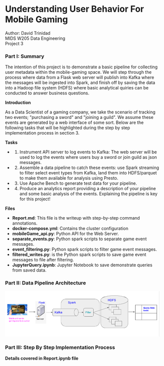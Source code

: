 # Understanding User Behavior For Mobile Gaming

Author: David Trinidad  
MIDS W205 Data Engineering  
Project 3  


### Part I: Summary

The intention of this project is to demonstrate a basic pipeline for collecting user metadata within the mobile-gaming space. We will step through the process where data from a Flask web server will publish into Kafka where the messages will be ingested into Spark, and finish off by saving the data into a Hadoop file system (HDFS) where basic analytical quiries can be conducted to answer business questions. 

**Introduction**

As a Data Scientist of a gaming company, we take the scenario of tracking two events; "purchasing a sword" and "joining a guild". We assume these events are generated by a web interface of some sort. Below are the following tasks that will be highlighted during the step by step implementation process in section 3. 

**Tasks**  
- 1. Instrument API server to log events to Kafka: The web server will be used to log the events where users buy a sword or join guild as json messages. 
- 2. Assemble a data pipeline to catch these events: use Spark streaming to filter select event types from Kafka, land them into HDFS/parquet to make them available for analysis using Presto.  
- 3. Use Apache Bench to generate test data for your pipeline.  
- 4. Produce an analytics report providing a description of your pipeline and some basic analysis of the events. Explaining the pipeline is key for this project!  

**Files**

- **Report.md**: This file is the writeup with step-by-step command annotations.
- **docker-compose.yml**: Contains the cluster configuration
- **mobileGame_api.py**: Python API for the Web Server.
- **separate_events.py**: Python spark scripts to separate game event messages.
- **event_filtering.py**: Python spark scripts to filter game event messages.
- **filtered_writes.py**: is the Python spark scripts to save game event messages to file after filtering.
- **JupyterQuery.ipynb**: Jupyter Notebook to save demonstrate queries from saved data.


### Part II: Data Pipeline Architecture

![](gaming_architecture.png)

### Part III: Step By Step Implementation Process 

**Details covered in Report.ipynb file**

